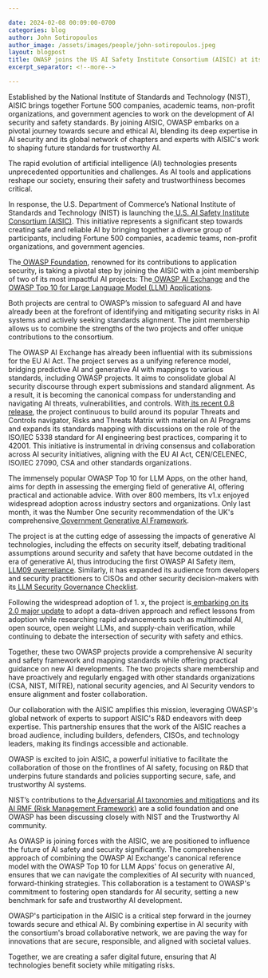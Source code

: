 ```yaml
---

date: 2024-02-08 00:09:00-0700
categories: blog
author: John Sotiropoulos
author_image: /assets/images/people/john-sotiropoulos.jpeg
layout: blogpost
title: OWASP joins the US AI Safety Institute Consortium (AISIC) at its launch to support collaborative efforts to safeguard AI.  
excerpt_separator: <!--more-->

---
```


Established by the National Institute of Standards and Technology (NIST), AISIC brings together Fortune 500 companies, academic teams, non-profit organizations, and government agencies to work on the development of AI security and safety standards. By joining AISIC, OWASP embarks on a pivotal journey towards secure and ethical AI, blending its deep expertise in AI security and its global network of chapters and experts with AISIC's work to shaping future standards for trustworthy AI.   

The rapid evolution of artificial intelligence (AI) technologies presents unprecedented opportunities and challenges. As AI tools and applications reshape our society, ensuring their safety and trustworthiness becomes critical.

In response, the U.S. Department of Commerce’s National Institute of Standards and Technology (NIST) is launching the[ U.S. AI Safety Institute Consortium (AISIC)](https://www.nist.gov/artificial-intelligence/artificial-intelligence-safety-institute). This initiative represents a significant step towards creating safe and reliable AI by bringing together a diverse group of participants, including Fortune 500 companies, academic teams, non-profit organizations, and government agencies.

<!--more-->

The[ OWASP Foundation](https://owasp.org/), renowned for its contributions to application security, is taking a pivotal step by joining the AISIC with a joint membership of two of its most impactful AI projects: The[ OWASP AI Exchange](https://owaspai.org/) and the[ OWASP Top 10 for Large Language Model (LLM) Applications](https://llmtop10.com/).

Both projects are central to OWASP’s mission to safeguard AI and have already been at the forefront of identifying and mitigating security risks in AI systems and actively seeking standards alignment. The joint membership allows us to combine the strengths of the two projects and offer unique contributions to the consortium.

The OWASP AI Exchange has already been influential with its submissions for the EU AI Act. The project serves as a unifying reference model, bridging predictive AI and generative AI with mappings to various standards, including OWASP projects. It aims to consolidate global AI security discourse through expert submissions and standard alignment. As a result, it is becoming the canonical compass for understanding and navigating AI threats, vulnerabilities, and controls. With[ its recent 0.8 release](https://www.linkedin.com/posts/robvanderveer_ai-security-activity-7159114684434956288-klxL?utm_source=share&utm_medium=member_desktop), the project continuous to build around its popular Threats and Controls navigator, Risks and Threats Matrix with material on AI Programs and expands its standards mapping with discussions on the role of the ISO/IEC 5338 standard for AI engineering best practices, comparing it to 42001. This initiative is instrumental in driving consensus and collaboration across AI security initiatives, aligning with the EU AI Act, CEN/CELENEC, ISO/IEC 27090, CSA and other standards organizations.

The immensely popular OWASP Top 10 for LLM Apps, on the other hand, aims for depth in assessing the emerging field of generative AI, offering practical and actionable advice. With over 800 members, Its v1.x enjoyed widespread adoption across industry sectors and organizations. Only last month, it was the Number One security recommendation of the UK's comprehensive[ Government Generative AI Framework](https://www.gov.uk/government/publications/generative-ai-framework-for-hmg).

The project is at the cutting edge of assessing the impacts of generative AI technologies, including the effects on security itself, debating traditional assumptions around security and safety that have become outdated in the era of generative AI, thus introducing the first OWASP AI Safety item,[ LLM09 overreliance](https://llmtop10.com/llm09/). Similarly, it has expanded its audience from developers and security practitioners to CISOs and other security decision-makers with its[ LLM Security Governance Checklist](https://owasp.org/www-project-top-10-for-large-language-model-applications/llm-top-10-governance-doc/LLM_AI_Security_and_Governance_Checklist.pdf).

Following the widespread adoption of 1. x, the project is[ embarking on its 2.0 major update](https://www.linkedin.com/pulse/announcing-owasp-top-10-large-language-model-v20-project-steve-wilson-an6jc/) to adopt a data-driven approach and reflect lessons from adoption while researching rapid advancements such as multimodal AI, open source, open weight LLMs, and supply-chain verification, while continuing to debate the intersection of security with safety and ethics.

Together, these two OWASP projects provide a comprehensive AI security and safety framework and mapping standards while offering practical guidance on new AI developments. The two projects share membership and have proactively and regularly engaged with other standards organizations (CSA, NIST, MITRE), national security agencies, and AI Security vendors to ensure alignment and foster collaboration.

Our collaboration with the AISIC amplifies this mission, leveraging OWASP's global network of experts to support AISIC's R&D endeavors with deep expertise. This partnership ensures that the work of the AISIC reaches a broad audience, including builders, defenders, CISOs, and technology leaders, making its findings accessible and actionable.

OWASP is excited to join AISIC, a powerful initiative to facilitate the collaboration of those on the frontlines of AI safety, focusing on R&D that underpins future standards and policies supporting secure, safe, and trustworthy AI systems.

NIST’s contributions to the[ Adversarial AI taxonomies and mitigations](https://csrc.nist.gov/pubs/ai/100/2/e2023/final) and its[ AI RMF (Risk Management Framework)](https://www.nist.gov/itl/ai-risk-management-framework) are a solid foundation and one OWASP has been discussing closely with NIST and the Trustworthy AI community.

As OWASP is joining forces with the AISIC, we are positioned to influence the future of AI safety and security significantly. The comprehensive approach of combining the OWASP AI Exchange's canonical reference model with the OWASP Top 10 for LLM Apps' focus on generative AI, ensures that we can navigate the complexities of AI security with nuanced, forward-thinking strategies. This collaboration is a testament to OWASP's commitment to fostering open standards for AI security, setting a new benchmark for safe and trustworthy AI development.

OWASP's participation in the AISIC is a critical step forward in the journey towards secure and ethical AI. By combining expertise in AI security with the consortium's broad collaborative network, we are paving the way for innovations that are secure, responsible, and aligned with societal values.

Together, we are creating a safer digital future, ensuring that AI technologies benefit society while mitigating risks.
